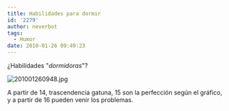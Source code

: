 ```yaml
---
title: Habilidades para dormir
id: '2279'
author: neverbot
tags:
  - Humor
date: 2010-01-26 09:49:23
---
```


¿Habilidades "_dormidoras_"?

![201001260948.jpg](./201001260948.jpg)  

A partir de 14, trascendencia gatuna, 15 son la perfección según el gráfico, y a partir de 16 pueden venir los problemas.